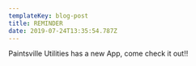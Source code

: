 ```yaml
---
templateKey: blog-post
title: REMINDER
date: 2019-07-24T13:35:54.787Z
---
```

Paintsville Utilities has a new App, come check it out!!
